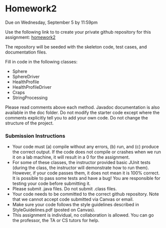 # Homework2
Due on Wednesday, September 5 by 11:59pm

Use the following link to to create your private github repository for this assignment: 
[homework2]()

The repository will be seeded with the skeleton code, test cases, and documentation files.

Fill in code in the following classes:
- Sphere
- SphereDriver
- HealthProfile
- HealthProfileDriver
- Craps
- StringProcessing

Please read comments above each method. Javadoc documentation is also available in the doc folder. Do not modify the starter code except where the comments explicitly tell you to add your own code. Do not change the structure of the project.

### Submission Instructions

- Your code must (a) compile without any errors, (b) run, and (c) produce the correct output. If the code does not compile or crashes when we run it on a lab machine, it will result in a 0 for the assignment. 
- For some of these classes, the instructor provided basic JUnit tests (during the class, the instructor will demonstrate how to run them). However, if your code passes them, it does not mean it is 100% correct. It is possible to pass some tests and have a bug! You are responsible for testing your code before submitting it.
- Please submit .java files. Do not submit .class files.
- Your code needs to be committed to the correct github repository. Note that we cannot accept code submitted via Canvas or email. 
- Make sure your code follows the style guidelines described in StyleGuidelines.pdf (posted on Canvas). 
- This assignment is individual, no collaboration is allowed. You can go the professor, the TA or CS tutors for help.
